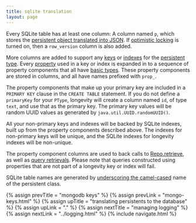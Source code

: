 ```yaml
---
title: sqlite translation
layout: page
---
```


Every SQLite table has at least one column: A column named `p`, which
stores the [persistent object translated into JSON](json.html). If
[optimistic locking](../context/opt-lock.html) is turned on, then a
`row_version` column is also added.

More columns are added to support any [keys](../ptype/keys.html) or
[indexes](../ptype/indexes.html) for the [persistent type](../ptype).
Every [property](../ptype/properties.html) used in a key or index is
expanded in to a sequence of property components that all have [basic
types](../model/basics.html). These property components are stored in
columns, and all have names prefixed with `prop_`.

The property components that make up your primary key are included in
a `PRIMARY KEY` clause in the `CREATE TABLE` statement. If you do not
define a `primaryKey` for your `PType`, longevity will create a column
named `id`, of type `text`, and use that as the primary key. The
primary key values will be random UUID values as generated by
`java.util.UUID.randomUUID()`.

All your non-primary keys and indexes will be backed by SQLite
indexes, built up from the property components described above. The
indexes for non-primary keys will be unique, and the SQLite indexes
for longevity indexes will be non-unique.

The property component columns are used to back calls to
[Repo.retrieve](../repo/retrieve.html), as well as [query
retrievals](../query/retrieve-by.html). Please note that queries
constructed using properties that are not part of a longevity key or
index will fail.

SQLite table names are generated by [underscoring the
camel-cased](http://longevityframework.org/scaladocs/emblem-latest/index.html#emblem.stringUtil$@camelToUnderscore(name:String):String)
name of the persistent class.

{% assign prevTitle = "mongodb keys" %}
{% assign prevLink  = "mongo-keys.html" %}
{% assign upTitle   = "translating persistents to the database" %}
{% assign upLink    = "." %}
{% assign nextTitle = "managing logging" %}
{% assign nextLink  = "../logging.html" %}
{% include navigate.html %}
